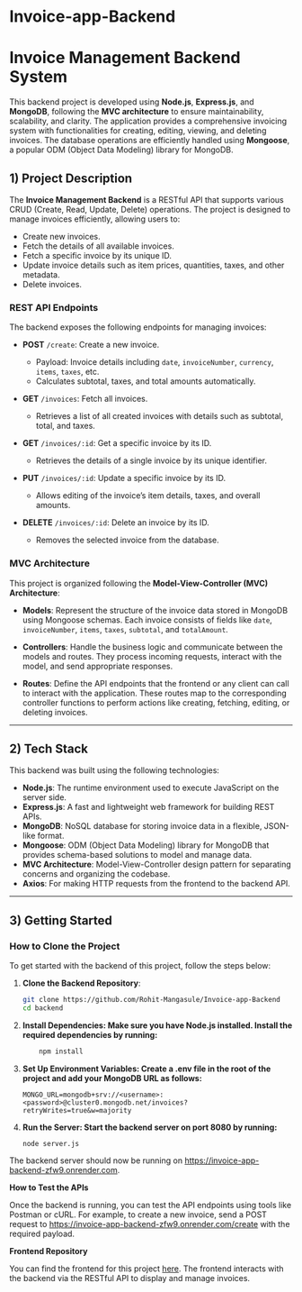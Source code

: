 # Invoice-app-Backend
# Invoice Management Backend System

This backend project is developed using **Node.js**, **Express.js**, and **MongoDB**, following the **MVC architecture** to ensure maintainability, scalability, and clarity. The application provides a comprehensive invoicing system with functionalities for creating, editing, viewing, and deleting invoices. The database operations are efficiently handled using **Mongoose**, a popular ODM (Object Data Modeling) library for MongoDB.

## 1) Project Description

The **Invoice Management Backend** is a RESTful API that supports various CRUD (Create, Read, Update, Delete) operations. The project is designed to manage invoices efficiently, allowing users to:
- Create new invoices.
- Fetch the details of all available invoices.
- Fetch a specific invoice by its unique ID.
- Update invoice details such as item prices, quantities, taxes, and other metadata.
- Delete invoices.

### REST API Endpoints

The backend exposes the following endpoints for managing invoices:

- **POST** `/create`: Create a new invoice.
  - Payload: Invoice details including `date`, `invoiceNumber`, `currency`, `items`, `taxes`, etc.
  - Calculates subtotal, taxes, and total amounts automatically.
  
- **GET** `/invoices`: Fetch all invoices.
  - Retrieves a list of all created invoices with details such as subtotal, total, and taxes.

- **GET** `/invoices/:id`: Get a specific invoice by its ID.
  - Retrieves the details of a single invoice by its unique identifier.

- **PUT** `/invoices/:id`: Update a specific invoice by its ID.
  - Allows editing of the invoice’s item details, taxes, and overall amounts.

- **DELETE** `/invoices/:id`: Delete an invoice by its ID.
  - Removes the selected invoice from the database.

### MVC Architecture

This project is organized following the **Model-View-Controller (MVC) Architecture**:

- **Models**: Represent the structure of the invoice data stored in MongoDB using Mongoose schemas. Each invoice consists of fields like `date`, `invoiceNumber`, `items`, `taxes`, `subtotal`, and `totalAmount`.

- **Controllers**: Handle the business logic and communicate between the models and routes. They process incoming requests, interact with the model, and send appropriate responses.

- **Routes**: Define the API endpoints that the frontend or any client can call to interact with the application. These routes map to the corresponding controller functions to perform actions like creating, fetching, editing, or deleting invoices.

---

## 2) Tech Stack

This backend was built using the following technologies:

- **Node.js**: The runtime environment used to execute JavaScript on the server side.
- **Express.js**: A fast and lightweight web framework for building REST APIs.
- **MongoDB**: NoSQL database for storing invoice data in a flexible, JSON-like format.
- **Mongoose**: ODM (Object Data Modeling) library for MongoDB that provides schema-based solutions to model and manage data.
- **MVC Architecture**: Model-View-Controller design pattern for separating concerns and organizing the codebase.
- **Axios**: For making HTTP requests from the frontend to the backend API.

---

## 3) Getting Started

### How to Clone the Project

To get started with the backend of this project, follow the steps below:

1. **Clone the Backend Repository**:
   ```bash
   git clone https://github.com/Rohit-Mangasule/Invoice-app-Backend
   cd backend

2. **Install Dependencies: Make sure you have Node.js installed. Install the required dependencies by running:**
    ```bash
        npm install
    ```

3. **Set Up Environment Variables: Create a .env file in the root of the project and add your MongoDB URL as follows:**
    ```
    MONGO_URL=mongodb+srv://<username>:<password>@cluster0.mongodb.net/invoices?retryWrites=true&w=majority
    ```

4. **Run the Server: Start the backend server on port 8080 by running:**
    ```
    node server.js
    ```

The backend server should now be running on https://invoice-app-backend-zfw9.onrender.com.


**How to Test the APIs**

Once the backend is running, you can test the API endpoints using tools like Postman or cURL. For example, to create a new invoice, send a POST request to https://invoice-app-backend-zfw9.onrender.com/create with the required payload.

**Frontend Repository**

You can find the frontend for this project [here](https://github.com/Rohit-Mangasule/Invoice-app-Frontend). The frontend interacts with the backend via the RESTful API to display and manage invoices.